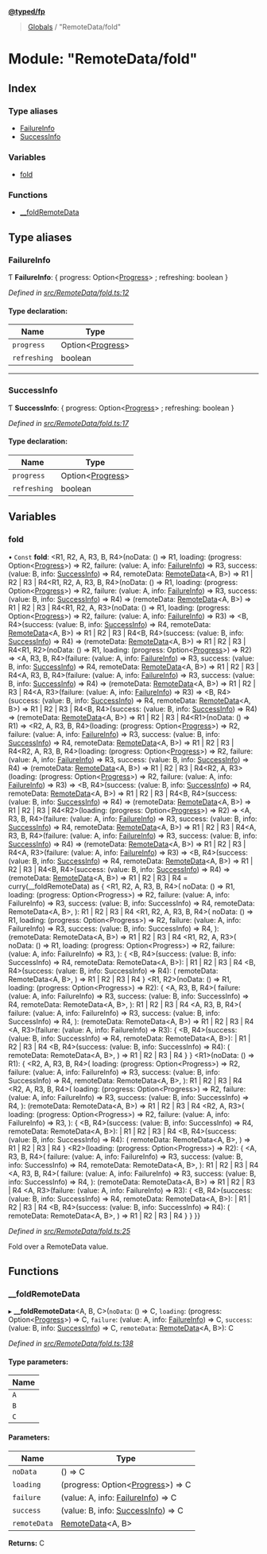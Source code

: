 **[@typed/fp](../README.md)**

> [Globals](../globals.md) / "RemoteData/fold"

# Module: "RemoteData/fold"

## Index

### Type aliases

* [FailureInfo](_remotedata_fold_.md#failureinfo)
* [SuccessInfo](_remotedata_fold_.md#successinfo)

### Variables

* [fold](_remotedata_fold_.md#fold)

### Functions

* [\_\_foldRemoteData](_remotedata_fold_.md#__foldremotedata)

## Type aliases

### FailureInfo

Ƭ  **FailureInfo**: { progress: Option\<[Progress](../interfaces/_remotedata_progress_.progress.md)> ; refreshing: boolean  }

*Defined in [src/RemoteData/fold.ts:12](https://github.com/TylorS/typed-fp/blob/f129829/src/RemoteData/fold.ts#L12)*

#### Type declaration:

Name | Type |
------ | ------ |
`progress` | Option\<[Progress](../interfaces/_remotedata_progress_.progress.md)> |
`refreshing` | boolean |

___

### SuccessInfo

Ƭ  **SuccessInfo**: { progress: Option\<[Progress](../interfaces/_remotedata_progress_.progress.md)> ; refreshing: boolean  }

*Defined in [src/RemoteData/fold.ts:17](https://github.com/TylorS/typed-fp/blob/f129829/src/RemoteData/fold.ts#L17)*

#### Type declaration:

Name | Type |
------ | ------ |
`progress` | Option\<[Progress](../interfaces/_remotedata_progress_.progress.md)> |
`refreshing` | boolean |

## Variables

### fold

• `Const` **fold**: \<R1, R2, A, R3, B, R4>(noData: () => R1, loading: (progress: Option\<[Progress](../interfaces/_remotedata_progress_.progress.md)>) => R2, failure: (value: A, info: [FailureInfo](_remotedata_fold_.md#failureinfo)) => R3, success: (value: B, info: [SuccessInfo](_remotedata_fold_.md#successinfo)) => R4, remoteData: [RemoteData](_remotedata_remotedata_.md#remotedata)\<A, B>) => R1 \| R2 \| R3 \| R4\<R1, R2, A, R3, B, R4>(noData: () => R1, loading: (progress: Option\<[Progress](../interfaces/_remotedata_progress_.progress.md)>) => R2, failure: (value: A, info: [FailureInfo](_remotedata_fold_.md#failureinfo)) => R3, success: (value: B, info: [SuccessInfo](_remotedata_fold_.md#successinfo)) => R4) => (remoteData: [RemoteData](_remotedata_remotedata_.md#remotedata)\<A, B>) => R1 \| R2 \| R3 \| R4\<R1, R2, A, R3>(noData: () => R1, loading: (progress: Option\<[Progress](../interfaces/_remotedata_progress_.progress.md)>) => R2, failure: (value: A, info: [FailureInfo](_remotedata_fold_.md#failureinfo)) => R3) => \<B, R4>(success: (value: B, info: [SuccessInfo](_remotedata_fold_.md#successinfo)) => R4, remoteData: [RemoteData](_remotedata_remotedata_.md#remotedata)\<A, B>) => R1 \| R2 \| R3 \| R4\<B, R4>(success: (value: B, info: [SuccessInfo](_remotedata_fold_.md#successinfo)) => R4) => (remoteData: [RemoteData](_remotedata_remotedata_.md#remotedata)\<A, B>) => R1 \| R2 \| R3 \| R4\<R1, R2>(noData: () => R1, loading: (progress: Option\<[Progress](../interfaces/_remotedata_progress_.progress.md)>) => R2) => \<A, R3, B, R4>(failure: (value: A, info: [FailureInfo](_remotedata_fold_.md#failureinfo)) => R3, success: (value: B, info: [SuccessInfo](_remotedata_fold_.md#successinfo)) => R4, remoteData: [RemoteData](_remotedata_remotedata_.md#remotedata)\<A, B>) => R1 \| R2 \| R3 \| R4\<A, R3, B, R4>(failure: (value: A, info: [FailureInfo](_remotedata_fold_.md#failureinfo)) => R3, success: (value: B, info: [SuccessInfo](_remotedata_fold_.md#successinfo)) => R4) => (remoteData: [RemoteData](_remotedata_remotedata_.md#remotedata)\<A, B>) => R1 \| R2 \| R3 \| R4\<A, R3>(failure: (value: A, info: [FailureInfo](_remotedata_fold_.md#failureinfo)) => R3) => \<B, R4>(success: (value: B, info: [SuccessInfo](_remotedata_fold_.md#successinfo)) => R4, remoteData: [RemoteData](_remotedata_remotedata_.md#remotedata)\<A, B>) => R1 \| R2 \| R3 \| R4\<B, R4>(success: (value: B, info: [SuccessInfo](_remotedata_fold_.md#successinfo)) => R4) => (remoteData: [RemoteData](_remotedata_remotedata_.md#remotedata)\<A, B>) => R1 \| R2 \| R3 \| R4\<R1>(noData: () => R1) => \<R2, A, R3, B, R4>(loading: (progress: Option\<[Progress](../interfaces/_remotedata_progress_.progress.md)>) => R2, failure: (value: A, info: [FailureInfo](_remotedata_fold_.md#failureinfo)) => R3, success: (value: B, info: [SuccessInfo](_remotedata_fold_.md#successinfo)) => R4, remoteData: [RemoteData](_remotedata_remotedata_.md#remotedata)\<A, B>) => R1 \| R2 \| R3 \| R4\<R2, A, R3, B, R4>(loading: (progress: Option\<[Progress](../interfaces/_remotedata_progress_.progress.md)>) => R2, failure: (value: A, info: [FailureInfo](_remotedata_fold_.md#failureinfo)) => R3, success: (value: B, info: [SuccessInfo](_remotedata_fold_.md#successinfo)) => R4) => (remoteData: [RemoteData](_remotedata_remotedata_.md#remotedata)\<A, B>) => R1 \| R2 \| R3 \| R4\<R2, A, R3>(loading: (progress: Option\<[Progress](../interfaces/_remotedata_progress_.progress.md)>) => R2, failure: (value: A, info: [FailureInfo](_remotedata_fold_.md#failureinfo)) => R3) => \<B, R4>(success: (value: B, info: [SuccessInfo](_remotedata_fold_.md#successinfo)) => R4, remoteData: [RemoteData](_remotedata_remotedata_.md#remotedata)\<A, B>) => R1 \| R2 \| R3 \| R4\<B, R4>(success: (value: B, info: [SuccessInfo](_remotedata_fold_.md#successinfo)) => R4) => (remoteData: [RemoteData](_remotedata_remotedata_.md#remotedata)\<A, B>) => R1 \| R2 \| R3 \| R4\<R2>(loading: (progress: Option\<[Progress](../interfaces/_remotedata_progress_.progress.md)>) => R2) => \<A, R3, B, R4>(failure: (value: A, info: [FailureInfo](_remotedata_fold_.md#failureinfo)) => R3, success: (value: B, info: [SuccessInfo](_remotedata_fold_.md#successinfo)) => R4, remoteData: [RemoteData](_remotedata_remotedata_.md#remotedata)\<A, B>) => R1 \| R2 \| R3 \| R4\<A, R3, B, R4>(failure: (value: A, info: [FailureInfo](_remotedata_fold_.md#failureinfo)) => R3, success: (value: B, info: [SuccessInfo](_remotedata_fold_.md#successinfo)) => R4) => (remoteData: [RemoteData](_remotedata_remotedata_.md#remotedata)\<A, B>) => R1 \| R2 \| R3 \| R4\<A, R3>(failure: (value: A, info: [FailureInfo](_remotedata_fold_.md#failureinfo)) => R3) => \<B, R4>(success: (value: B, info: [SuccessInfo](_remotedata_fold_.md#successinfo)) => R4, remoteData: [RemoteData](_remotedata_remotedata_.md#remotedata)\<A, B>) => R1 \| R2 \| R3 \| R4\<B, R4>(success: (value: B, info: [SuccessInfo](_remotedata_fold_.md#successinfo)) => R4) => (remoteData: [RemoteData](_remotedata_remotedata_.md#remotedata)\<A, B>) => R1 \| R2 \| R3 \| R4 = curry(\_\_foldRemoteData) as { \<R1, R2, A, R3, B, R4>( noData: () => R1, loading: (progress: Option\<Progress>) => R2, failure: (value: A, info: FailureInfo) => R3, success: (value: B, info: SuccessInfo) => R4, remoteData: RemoteData\<A, B>, ): R1 \| R2 \| R3 \| R4 \<R1, R2, A, R3, B, R4>( noData: () => R1, loading: (progress: Option\<Progress>) => R2, failure: (value: A, info: FailureInfo) => R3, success: (value: B, info: SuccessInfo) => R4, ): (remoteData: RemoteData\<A, B>) => R1 \| R2 \| R3 \| R4 \<R1, R2, A, R3>( noData: () => R1, loading: (progress: Option\<Progress>) => R2, failure: (value: A, info: FailureInfo) => R3, ): { \<B, R4>(success: (value: B, info: SuccessInfo) => R4, remoteData: RemoteData\<A, B>): \| R1 \| R2 \| R3 \| R4 \<B, R4>(success: (value: B, info: SuccessInfo) => R4): ( remoteData: RemoteData\<A, B>, ) => R1 \| R2 \| R3 \| R4 } \<R1, R2>(noData: () => R1, loading: (progress: Option\<Progress>) => R2): { \<A, R3, B, R4>( failure: (value: A, info: FailureInfo) => R3, success: (value: B, info: SuccessInfo) => R4, remoteData: RemoteData\<A, B>, ): R1 \| R2 \| R3 \| R4 \<A, R3, B, R4>( failure: (value: A, info: FailureInfo) => R3, success: (value: B, info: SuccessInfo) => R4, ): (remoteData: RemoteData\<A, B>) => R1 \| R2 \| R3 \| R4 \<A, R3>(failure: (value: A, info: FailureInfo) => R3): { \<B, R4>(success: (value: B, info: SuccessInfo) => R4, remoteData: RemoteData\<A, B>): \| R1 \| R2 \| R3 \| R4 \<B, R4>(success: (value: B, info: SuccessInfo) => R4): ( remoteData: RemoteData\<A, B>, ) => R1 \| R2 \| R3 \| R4 } } \<R1>(noData: () => R1): { \<R2, A, R3, B, R4>( loading: (progress: Option\<Progress>) => R2, failure: (value: A, info: FailureInfo) => R3, success: (value: B, info: SuccessInfo) => R4, remoteData: RemoteData\<A, B>, ): R1 \| R2 \| R3 \| R4 \<R2, A, R3, B, R4>( loading: (progress: Option\<Progress>) => R2, failure: (value: A, info: FailureInfo) => R3, success: (value: B, info: SuccessInfo) => R4, ): (remoteData: RemoteData\<A, B>) => R1 \| R2 \| R3 \| R4 \<R2, A, R3>( loading: (progress: Option\<Progress>) => R2, failure: (value: A, info: FailureInfo) => R3, ): { \<B, R4>(success: (value: B, info: SuccessInfo) => R4, remoteData: RemoteData\<A, B>): \| R1 \| R2 \| R3 \| R4 \<B, R4>(success: (value: B, info: SuccessInfo) => R4): ( remoteData: RemoteData\<A, B>, ) => R1 \| R2 \| R3 \| R4 } \<R2>(loading: (progress: Option\<Progress>) => R2): { \<A, R3, B, R4>( failure: (value: A, info: FailureInfo) => R3, success: (value: B, info: SuccessInfo) => R4, remoteData: RemoteData\<A, B>, ): R1 \| R2 \| R3 \| R4 \<A, R3, B, R4>( failure: (value: A, info: FailureInfo) => R3, success: (value: B, info: SuccessInfo) => R4, ): (remoteData: RemoteData\<A, B>) => R1 \| R2 \| R3 \| R4 \<A, R3>(failure: (value: A, info: FailureInfo) => R3): { \<B, R4>(success: (value: B, info: SuccessInfo) => R4, remoteData: RemoteData\<A, B>): \| R1 \| R2 \| R3 \| R4 \<B, R4>(success: (value: B, info: SuccessInfo) => R4): ( remoteData: RemoteData\<A, B>, ) => R1 \| R2 \| R3 \| R4 } } }}

*Defined in [src/RemoteData/fold.ts:25](https://github.com/TylorS/typed-fp/blob/f129829/src/RemoteData/fold.ts#L25)*

Fold over a RemoteData value.

## Functions

### \_\_foldRemoteData

▸ **__foldRemoteData**\<A, B, C>(`noData`: () => C, `loading`: (progress: Option\<[Progress](../interfaces/_remotedata_progress_.progress.md)>) => C, `failure`: (value: A, info: [FailureInfo](_remotedata_fold_.md#failureinfo)) => C, `success`: (value: B, info: [SuccessInfo](_remotedata_fold_.md#successinfo)) => C, `remoteData`: [RemoteData](_remotedata_remotedata_.md#remotedata)\<A, B>): C

*Defined in [src/RemoteData/fold.ts:138](https://github.com/TylorS/typed-fp/blob/f129829/src/RemoteData/fold.ts#L138)*

#### Type parameters:

Name |
------ |
`A` |
`B` |
`C` |

#### Parameters:

Name | Type |
------ | ------ |
`noData` | () => C |
`loading` | (progress: Option\<[Progress](../interfaces/_remotedata_progress_.progress.md)>) => C |
`failure` | (value: A, info: [FailureInfo](_remotedata_fold_.md#failureinfo)) => C |
`success` | (value: B, info: [SuccessInfo](_remotedata_fold_.md#successinfo)) => C |
`remoteData` | [RemoteData](_remotedata_remotedata_.md#remotedata)\<A, B> |

**Returns:** C
